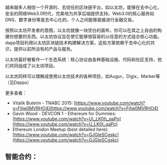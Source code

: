 越来越多人相信一个开源的、去信任的区块链平台，如以太坊，能够在去中心化、安全的网络Web3.0时代，完美地为共享后端提供支持。Web3.0的核心服务如DNS、数字身份等是去中心化的，个人之间能够直接进行金融交易。

按照以太坊开发者的意图，以太坊就像一块空白的画布，你可以在其之上自由的构建你想要的东西。以太坊协议旨在使它能够很容易的以任意的方式组合核心功能。dapp项目利用以太坊区块链技术构建解决方案，这些方案依赖于去中心化的共识，提供以前所没有的产品与服务。

以太坊最好被看作一个生态系统：核心协议由各种基础设施、代码和社区支持，他们共同组成了以太坊项目。

以太坊同样可以理解成使用以太坊技术的各种项目，如Augur，Digix，Marker等（见Dapps）

更多查看：

* Vitalik Buterin - TNABC 2015:
  [https://www.youtube.com/watch?v=Fjhe0MVRHO4](https://www.youtube.com/watch?v=Fjhe0MVRHO4)
* Gavin Wood - DEVCON 1 - Ethereum for Dummies:
  [https://www.youtube.com/watch?v=U\_LK0t\_qaPo](https://www.youtube.com/watch?v=U_LK0t_qaPo)
* Ethereum London Meetup \(best detailed here\):
  [https://www.youtube.com/watch?v=GJGIeSCgskc](https://www.youtube.com/watch?v=GJGIeSCgskc)

## 智能合约：



